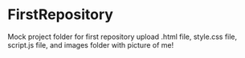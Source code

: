 # FirstRepository
Mock project folder for first repository upload
.html file, style.css file, script.js file, and images folder with picture of me!
